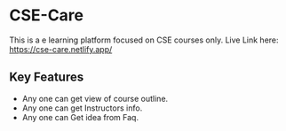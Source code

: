 # CSE-Care
This is a e learning platform focused on CSE courses only. Live Link here: https://cse-care.netlify.app/

## Key Features
- Any one can get view of course outline.
- Any one can get Instructors info.
- Any one can Get idea from Faq.